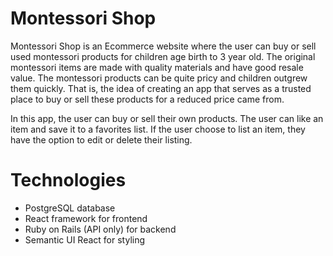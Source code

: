# Montessori Shop

Montessori Shop is an Ecommerce website where the user can buy or sell used montessori products for children age birth to 3 year old. The original montessori items are made with quality materials and have good resale value. The montessori products can be quite pricy and children outgrew them quickly. That is, the idea of creating an app that serves as a trusted place to buy or sell these products for  a reduced price came from.

In this app, the user can buy or sell their own products. The user can like an item and save it to a favorites list. If the user choose to list an item, they have the option to edit or delete their listing.


# Technologies

- PostgreSQL database
- React framework for frontend
- Ruby on Rails (API only) for backend
- Semantic UI React for styling




